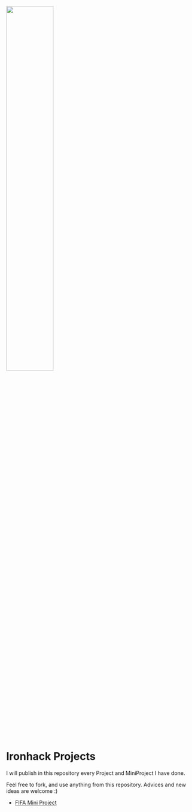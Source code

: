 <img src="https://user-images.githubusercontent.com/121881874/230218313-db706314-4c0f-4d6b-8d6e-83053d88c503.png" width="50%" height="50%">

# Ironhack Projects

I will publish in this repository every Project and MiniProject I have done.

Feel free to fork, and use anything from this repository.
Advices and new ideas are welcome :)

- [FIFA Mini Project](https://github.com/jesus-jpeg/IronhackProjects/tree/main/FIFA-project)

